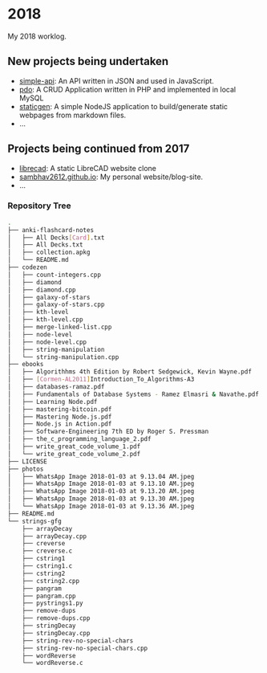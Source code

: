 # 2018

My 2018 worklog.

## New projects being undertaken

- <a href="https://github.com/sambhav2612/simple-api" target="_blank">simple-api</a>: An API written in JSON and used in JavaScript.
- <a href="https://github.com/sambhav2612/pdo" target="_blank">pdo</a>: A CRUD Application written in PHP and implemented in local MySQL
- <a href="https://github.com/sambhav2612/staticgen" target="_blank">staticgen</a>: A simple NodeJS application to build/generate static webpages from markdown files.
- ...

## Projects being continued from 2017

- <a href="https://github.com/sambhav2612/librecad" target="_blank">librecad</a>: A static LibreCAD website clone 
- <a href="https://github.com/sambhav2612/sambhav2612.github.io" target="_blank">sambhav2612.github.io</a>: My personal website/blog-site.
- ...

### Repository Tree

```bash
.
├── anki-flashcard-notes
│   ├── All Decks[Card].txt
│   ├── All Decks.txt
│   ├── collection.apkg
│   └── README.md
├── codezen
│   ├── count-integers.cpp
│   ├── diamond
│   ├── diamond.cpp
│   ├── galaxy-of-stars
│   ├── galaxy-of-stars.cpp
│   ├── kth-level
│   ├── kth-level.cpp
│   ├── merge-linked-list.cpp
│   ├── node-level
│   ├── node-level.cpp
│   ├── string-manipulation
│   └── string-manipulation.cpp
├── ebooks
│   ├── Algorithhms 4th Edition by Robert Sedgewick, Kevin Wayne.pdf
│   ├── [Cormen-AL2011]Introduction_To_Algorithms-A3
│   ├── databases-ramaz.pdf
│   ├── Fundamentals of Database Systems - Ramez Elmasri & Navathe.pdf
│   ├── Learning Node.pdf
│   ├── mastering-bitcoin.pdf
│   ├── Mastering Node.js.pdf
│   ├── Node.js in Action.pdf
│   ├── Software-Engineering 7th ED by Roger S. Pressman
│   ├── the_c_programming_language_2.pdf
│   ├── write_great_code_volume_1.pdf
│   └── write_great_code_volume_2.pdf
├── LICENSE
├── photos
│   ├── WhatsApp Image 2018-01-03 at 9.13.04 AM.jpeg
│   ├── WhatsApp Image 2018-01-03 at 9.13.10 AM.jpeg
│   ├── WhatsApp Image 2018-01-03 at 9.13.20 AM.jpeg
│   ├── WhatsApp Image 2018-01-03 at 9.13.30 AM.jpeg
│   └── WhatsApp Image 2018-01-03 at 9.13.36 AM.jpeg
├── README.md
└── strings-gfg
    ├── arrayDecay
    ├── arrayDecay.cpp
    ├── creverse
    ├── creverse.c
    ├── cstring1
    ├── cstring1.c
    ├── cstring2
    ├── cstring2.cpp
    ├── pangram
    ├── pangram.cpp
    ├── pystrings1.py
    ├── remove-dups
    ├── remove-dups.cpp
    ├── stringDecay
    ├── stringDecay.cpp
    ├── string-rev-no-special-chars
    ├── string-rev-no-special-chars.cpp
    ├── wordReverse
    └── wordReverse.c
```
